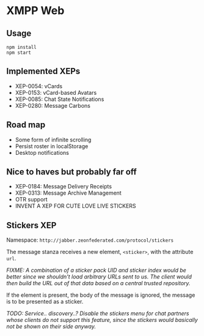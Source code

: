 # XMPP Web

## Usage

    npm install
    npm start

## Implemented XEPs

- XEP-0054: vCards
- XEP-0153: vCard-based Avatars
- XEP-0085: Chat State Notifications
- XEP-0280: Message Carbons

## Road map

- Some form of infinite scrolling
- Persist roster in localStorage
- Desktop notifications

## Nice to haves but probably far off

- XEP-0184: Message Delivery Receipts
- XEP-0313: Message Archive Management
- OTR support
- INVENT A XEP FOR CUTE LOVE LIVE STICKERS

## Stickers XEP

Namespace: `http://jabber.zeonfederated.com/protocol/stickers`

The message stanza receives a new element, `<sticker>`, with the attribute `url`.

*FIXME: A combination of a sticker pack UID and sticker index would be better since we shouldn't load arbitrary URLs sent to us. The client would then build the URL out of that data based on a central trusted repository.*

If the element is present, the body of the message is ignored, the message is to be presented as a sticker.

*TODO: Service.. discovery..? Disable the stickers menu for chat partners whose clients do not support this feature, since the stickers would basically not be shown on their side anyway.*
